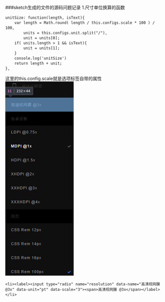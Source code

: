 ###sketch生成的文件的源码问题记录
1.尺寸单位换算的函数
```
unitSize: function(length, isText){
    var length = Math.round( length / this.configs.scale * 100 ) / 100,
        units = this.configs.unit.split("/"),
        unit = units[0];
    if( units.length > 1 && isText){
        unit = units[1];
    }
    console.log('unitSize')
    return length + unit;
},
```
这里的this.config.scale就是选项标签自带的属性
![设计分辨率选项](https://github.com/xiaomimi2/small-collect-blog/blob/master/image/ratio.png)
```
<li><label><input type="radio" name="resolution" data-name="高清视网膜 @3x" data-unit="pt" data-scale="3"><span>高清视网膜 @3x</span></label>
</li>
```